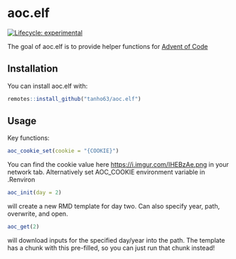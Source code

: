 
<!-- README.md is generated from README.Rmd. Please edit that file -->

# aoc.elf

<!-- badges: start -->

[![Lifecycle:
experimental](https://img.shields.io/badge/lifecycle-experimental-orange.svg?style=flat-square)](https://lifecycle.r-lib.org/articles/stages.html#experimental)
<!-- badges: end -->

The goal of aoc.elf is to provide helper functions for [Advent of
Code](https://adventofcode.com)

## Installation

You can install aoc.elf with:

``` r
remotes::install_github("tanho63/aoc.elf")
```

## Usage

Key functions:

``` r
aoc_cookie_set(cookie = "{COOKIE}")
```

You can find the cookie value here <https://i.imgur.com/IHEBzAe.png> in
your network tab. Alternatively set AOC\_COOKIE environment variable in
.Renviron

``` r
aoc_init(day = 2)
```

will create a new RMD template for day two. Can also specify year, path,
overwrite, and open.

``` r
aoc_get(2)
```

will download inputs for the specified day/year into the path. The
template has a chunk with this pre-filled, so you can just run that
chunk instead!
